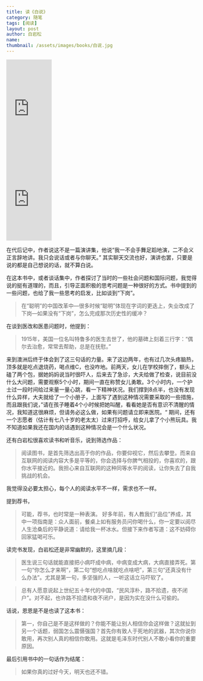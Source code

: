 ```yaml
---
title: 读《白说》 
category: 随笔 
tags: [阅读]  
layout: post  
author: 白岩松   
name: 
thumbnail: /assets/images/books/白说.jpg
---
```



<div class="amazon-buy">
    <div>
        <div class="kindle"></div>
        <iframe src="https://rcm-cn.amazon-adsystem.com/e/cm?lt1=_blank&bc1=000000&IS2=1&bg1=FFFFFF&fc1=000000&lc1=0000FF&t=read02-23&o=28&p=8&l=as4&m=amazon&f=ifr&ref=ss_til&asins=B018HZGVZW" style="width:120px;height:240px;" scrolling="no" marginwidth="0" marginheight="0" frameborder="0"></iframe>
    </div>
    <div>
        <div class="paper"></div>
        <iframe src="https://rcm-cn.amazon-adsystem.com/e/cm?lt1=_blank&bc1=000000&IS2=1&bg1=FFFFFF&fc1=000000&lc1=0000FF&t=read02-23&o=28&p=8&l=as4&m=amazon&f=ifr&ref=ss_til&asins=B01489PS32" style="width:120px;height:240px;" scrolling="no" marginwidth="0" marginheight="0" frameborder="0"></iframe>
    </div>
</div>

在代后记中，作者说这不是一篇演讲集，他说“我一不会手舞足蹈地演，二不会义正言辞地讲。我只会说话或者与你聊天。” 其实聊天交流也好，演讲也罢，只要是说的都是自己想说的话，就不算白说。

在这本书中，或者谈话集中，作者探讨了当时的一些社会问题和国际问题，我觉得说的挺有道理的，而且，引导正面积极的思考问题是一种很好的方式。书中提到的一些问题，也给了我一些思考的启发，比如谈到“下岗”。

> 在“聪明”的中国改革中—很多时候“聪明”体现在字词的更迭上，失业改成了下岗—如果没有“下岗”，怎么完成那次历史性的缓冲？

在谈到医改和医患问题时，他提到：

> 1915年，美国一位名叫特鲁多的医生去世了，他的墓碑上刻着三行字：“偶尔去治愈，常常去帮助，总是在抚慰。”

来到澳洲后终于体会到了这三句话的力量。来了这边两年，也有过几次头疼脑热，顶多就是吃点退烧药，喝点维C，也没咋地。前两天，女儿在学校摔倒了，额头上磕了两个包，据她妈妈说当时很吓人，后来去了急诊，大夫给做了检查，说目前没什么大问题，需要观察5个小时，期间一直在称赞女儿勇敢。3个小时内，一个护士过一段时间给过来量一量心跳，看一下精神状况。我们撑到8点半，也没有发现什么异样，大夫就给了一个小册子，上面写了遇到这种情况需要采取的一些措施，而且跟我们说，”请在孩子睡着4个小时候把她叫醒，看看她是否有意识不清醒的情况，我知道这很麻烦，但请务必这么做，如果有问题请立即来医院。“ 期间，还有一个志愿者（估计有七八十岁的老太太）过来打招呼，给女儿拿了个小熊玩具。我不知道如果我还在国内的话遇到这种情况会是一个什么状况。

还有白岩松很喜欢读书和听音乐，说到筛选作品：

> 阅读图书，是首先筛选出高于你的作品，你要仰视它，然后去攀登。而来自互联网的阅读内容大多是平等的，你会选择与你脾气相投的，你喜欢的，跟你水平接近的。我担心来自互联网的这种同等水平的阅读，让你失去了自我挑战的机会。

我觉得没必要太担心，每个人的阅读水平不一样，需求也不一样。

提到荐书，

> 可能，荐书，也时常是一种表演。 好多年前，有人教我们“品位”养成，其中一项指南是：众人面前，餐桌上如有服务员问你喝什么，你一定要以阅尽人生沧桑后的平静说道：请给我一杯冰水。但接下来作者写道：这不妨碍你回家猛喝可乐。

读完书发现，白岩松还是非常幽默的，这里摘几段：

> 医生说三句话就能直接把小病吓成中病，中病变成大病，大病直接弄死。第一句“你怎么才来啊”，第二句“想吃点啥就吃点啥吧”，第三句“还真没有什么办法”。尤其是第一句，多坚强的人，一听这话立马吓软了。

> 总有人愿意说起上世纪五十年代的中国，“民风淳朴，路不拾遗，夜不闭户”。对不起，也许路不拾遗和夜不闭户，是因为实在没什么可偷的。

话说，恩恩是不是也读了这本书：

> 第一，你自己是不是这样做的？你能不能让别人相信你会这样做？这就扯到另一个话题，弱国怎么震慑强国？首先你有致人于死地的武器，其次你说你敢用，再次别人真的相信你敢用。这就是毛泽东时代别人不敢小看你的重要原因。


最后引用书中的一句话作为结尾：

> 如果你真的过好今天，明天也还不错。
